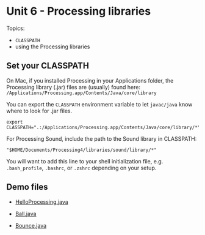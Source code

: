 # Unit 6 - Processing libraries

Topics:
- `CLASSPATH`
- using the Processing libraries


## Set your CLASSPATH

On Mac, if you installed Processing in your Applications folder, the
Processing library (.jar) files are (usually) found here:
`/Applications/Processing.app/Contents/Java/core/library`

You can export the `CLASSPATH` environment variable to let `javac/java`
know where to look for .jar files.

```console
export CLASSPATH=".:/Applications/Processing.app/Contents/Java/core/library/*"
```

For Processing Sound, include the path to the Sound library in
CLASSPATH: 
```
"$HOME/Documents/Processing4/libraries/sound/library/*"
```

You will want to add this line to your shell initialization file, e.g.
```.bash_profile```, ```.bashrc```, or ```.zshrc``` depending on your
setup.


## Demo files

- <a href="../unit6_demo/HelloProcessing.java">HelloProcessing.java</a>

- <a href="../unit6_demo/Ball.java">Ball.java</a>
- <a href="../unit6_demo/Bounce.java">Bounce.java</a>

